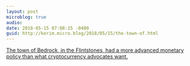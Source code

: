 ```yaml
---
layout: post
microblog: true
audio: 
date: 2018-05-15 07:08:15 -0400
guid: http://kerim.micro.blog/2018/05/15/the-town-of.html
---
```

[The town of Bedrock, in the Flintstones, had a more advanced monetary policy than what cryptocurrency advocates want.](https://ftalphaville.ft.com/2018/05/14/1526270400000/Stop-getting-The-Flintstones-wrong/)
